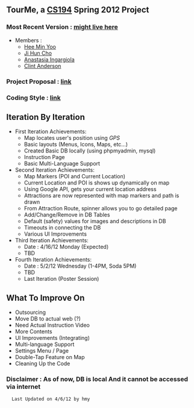 TourMe, a [CS194][CS194] Spring 2012 Project
--------------------------

### Most Recent Version : [might live here][most recent version]

* Members :
  - [Hee Min Yoo]
  - [Ji Hun Cho]
  - [Anastasia Ingargiola]
  - [Clint Anderson]


### Project Proposal : [link][link to proposal]


### Coding Style : [link][link to coding style]


Iteration By Iteration
-----------------------

* First Iteration Achievements:
  - Map locates user's position using *GPS*
  - Basic layouts (Menus, Icons, Maps, etc...) 
  - Created Basic DB locally (using phpmyadmin, mysql)
  - Instruction Page
  - Basic Multi-Language Support
* Second Iteration Achievements:
  - Map Markers (POI and Current Location)
  - Current Location and POI is shows up dynamically on map
  - Using Google API, gets your current location address
  - Attractions are now represented with map markers and path is drawn
  - From Attraction Route, spinner allows you to go detailed page
  - Add/Change/Remove in DB Tables
  - Default (safety) values for images and descriptions in DB
  - Timeouts in connecting the DB
  - Various UI Improvements
* Third Iteration Achievements:
  - Date : 4/16/12 Monday (Expected)
  - TBD
* Fourth Iteration Achievements:
  - Date : 5/2/12 Wednesday (1-4PM, Soda 5PM)
  - TBD
  - Last Iteration (Poster Session)

What To Improve On
------------------

* Outsourcing
* Move DB to actual web (?)
* Need Actual Instruction Video
* More Contents
* UI Improvements (Integrating)
* Multi-language Support
* Settings Menu / Page
* Double-Tap Feature on Map
* Cleaning Up the Code

### Disclaimer : As of now, DB is local And it cannot be accessed via internet

```
  Last Updated on 4/6/12 by hmy
```

  [Hee Min Yoo]: https://github.com/hmy "GitHub Page"
  [Ji Hun Cho]: https://github.com/creamsoup "GitHub Page"
  [Anastasia Ingargiola]: https://github.com/velvet117 "GitHub Page"
  [Clint Anderson]: https://github.com/clintanderson "GitHub Page"
  [link to proposal]: http://vmphone2.cs.berkeley.edu/cs194-22sp12/projects/TourMe.pdf 
  [link to coding style]: https://github.com/hmy/TourMeReadMe/blob/master/CODINGSTYLE.md
  [CS194]: http://phone.cs.berkeley.edu/dokuwiki/doku.php?id=194-22:sp2012
  [most recent version]: https://github.com/hmy/TourMeReadMe/blob/master/README.md
